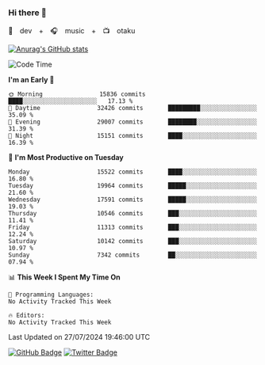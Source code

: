 ### Hi there 👋

🚀　dev　+　🎧　music　+　📺　otaku


[![Anurag's GitHub stats](https://github-readme-stats.vercel.app/api?username=koheitasaka&count_private=true&show_icons=true&theme=monokai)](https://github.com/koheitasaka/github-readme-stats)

<!--START_SECTION:waka-->
![Code Time](http://img.shields.io/badge/Code%20Time-1%2C161%20hrs%2023%20mins-blue)

**I'm an Early 🐤** 

```text
🌞 Morning                15836 commits       ████░░░░░░░░░░░░░░░░░░░░░   17.13 % 
🌆 Daytime                32426 commits       █████████░░░░░░░░░░░░░░░░   35.09 % 
🌃 Evening                29007 commits       ████████░░░░░░░░░░░░░░░░░   31.39 % 
🌙 Night                  15151 commits       ████░░░░░░░░░░░░░░░░░░░░░   16.39 % 
```
📅 **I'm Most Productive on Tuesday** 

```text
Monday                   15522 commits       ████░░░░░░░░░░░░░░░░░░░░░   16.80 % 
Tuesday                  19964 commits       █████░░░░░░░░░░░░░░░░░░░░   21.60 % 
Wednesday                17591 commits       █████░░░░░░░░░░░░░░░░░░░░   19.03 % 
Thursday                 10546 commits       ███░░░░░░░░░░░░░░░░░░░░░░   11.41 % 
Friday                   11313 commits       ███░░░░░░░░░░░░░░░░░░░░░░   12.24 % 
Saturday                 10142 commits       ███░░░░░░░░░░░░░░░░░░░░░░   10.97 % 
Sunday                   7342 commits        ██░░░░░░░░░░░░░░░░░░░░░░░   07.94 % 
```


📊 **This Week I Spent My Time On** 

```text
💬 Programming Languages: 
No Activity Tracked This Week

🔥 Editors: 
No Activity Tracked This Week
```


 Last Updated on 27/07/2024 19:46:00 UTC
<!--END_SECTION:waka-->

[![GitHub Badge](https://img.shields.io/badge/GitHub-100000?style=for-the-badge&logo=github&logoColor=white)](https://github.com/koheitasaka)
[![Twitter Badge](https://img.shields.io/badge/Twitter-1DA1F2?style=for-the-badge&logo=twitter&logoColor=white)](https://twitter.com/sleep_asleep_)
